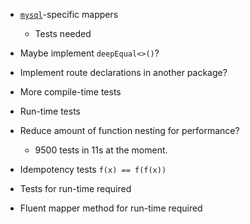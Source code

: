 + [`mysql`](https://github.com/mysqljs/mysql)-specific mappers
    + Tests needed

+ Maybe implement `deepEqual<>()`?
+ Implement route declarations in another package?
+ More compile-time tests
+ Run-time tests
+ Reduce amount of function nesting for performance?
    + 9500 tests in 11s at the moment.
+ Idempotency tests `f(x) == f(f(x))`
+ Tests for run-time required
+ Fluent mapper method for run-time required